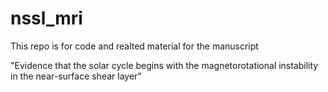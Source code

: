 # nssl_mri

This repo is for code and realted material for the manuscript 

"Evidence that the solar cycle begins with the magnetorotational
instability in the near-surface shear layer"
